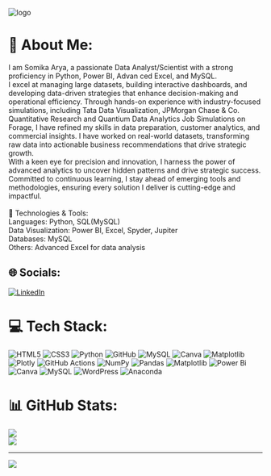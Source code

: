 ![logo]([https://media.licdn.com/dms/image/v2/D5616AQF0JyWGAaY0SA/profile-displaybackgroundimage-shrink_200_800/profile-displaybackgroundimage-shrink_200_800/0/1684579848923?e=2147483647&v=beta&t=oSUDcHM6oqW6J637_ByatnIljzctxgnv2ZQucK-c6II])
# 💫 About Me:
I am Somika Arya, a passionate Data Analyst/Scientist with a strong proficiency in Python, Power BI, Advan ced Excel, and MySQL. <br>I excel at managing large datasets, building interactive dashboards, and developing data-driven strategies that enhance decision-making and operational efficiency. Through hands-on experience with industry-focused simulations, including Tata Data Visualization, JPMorgan Chase & Co. Quantitative Research and Quantium Data Analytics Job Simulations on Forage, I have refined my skills in data preparation, customer analytics, and commercial insights. I have worked on real-world datasets, transforming raw data into actionable business recommendations that drive strategic growth. <br>With a keen eye for precision and innovation, I harness the power of advanced analytics to uncover hidden patterns and drive strategic success. Committed to continuous learning, I stay ahead of emerging tools and methodologies, ensuring every solution I deliver is cutting-edge and impactful. <br><br>🔧 Technologies & Tools:<br>Languages: Python, SQL(MySQL)<br>Data Visualization: Power BI, Excel, Spyder, Jupiter<br>Databases: MySQL<br>Others: Advanced Excel for data analysis


## 🌐 Socials:
[![LinkedIn](https://img.shields.io/badge/LinkedIn-%230077B5.svg?logo=linkedin&logoColor=white)](https://linkedin.com/in/www.linkedin.com/in/somika-arya-363b07213) 

# 💻 Tech Stack:
![HTML5](https://img.shields.io/badge/html5-%23E34F26.svg?style=for-the-badge&logo=html5&logoColor=white) ![CSS3](https://img.shields.io/badge/css3-%231572B6.svg?style=for-the-badge&logo=css3&logoColor=white) ![Python](https://img.shields.io/badge/python-3670A0?style=for-the-badge&logo=python&logoColor=ffdd54) ![GitHub](https://img.shields.io/badge/github-%23121011.svg?style=for-the-badge&logo=github&logoColor=white) ![MySQL](https://img.shields.io/badge/mysql-4479A1.svg?style=for-the-badge&logo=mysql&logoColor=white) ![Canva](https://img.shields.io/badge/Canva-%2300C4CC.svg?style=for-the-badge&logo=Canva&logoColor=white) ![Matplotlib](https://img.shields.io/badge/Matplotlib-%23ffffff.svg?style=for-the-badge&logo=Matplotlib&logoColor=black) ![Plotly](https://img.shields.io/badge/Plotly-%233F4F75.svg?style=for-the-badge&logo=plotly&logoColor=white) ![GitHub Actions](https://img.shields.io/badge/github%20actions-%232671E5.svg?style=for-the-badge&logo=githubactions&logoColor=white) ![NumPy](https://img.shields.io/badge/numpy-%23013243.svg?style=for-the-badge&logo=numpy&logoColor=white) ![Pandas](https://img.shields.io/badge/pandas-%23150458.svg?style=for-the-badge&logo=pandas&logoColor=white) ![Matplotlib](https://img.shields.io/badge/Matplotlib-%23ffffff.svg?style=for-the-badge&logo=Matplotlib&logoColor=black) ![Power Bi](https://img.shields.io/badge/power_bi-F2C811?style=for-the-badge&logo=powerbi&logoColor=black) ![Canva](https://img.shields.io/badge/Canva-%2300C4CC.svg?style=for-the-badge&logo=Canva&logoColor=white) ![MySQL](https://img.shields.io/badge/mysql-4479A1.svg?style=for-the-badge&logo=mysql&logoColor=white) ![WordPress](https://img.shields.io/badge/WordPress-%23117AC9.svg?style=for-the-badge&logo=WordPress&logoColor=white) ![Anaconda](https://img.shields.io/badge/Anaconda-%2344A833.svg?style=for-the-badge&logo=anaconda&logoColor=white)
# 📊 GitHub Stats:
![](https://github-readme-stats.vercel.app/api?username=SomikaArya&theme=dark&hide_border=false&include_all_commits=false&count_private=false)<br/>
![](https://github-readme-streak-stats.herokuapp.com/?user=SomikaArya&theme=dark&hide_border=false)<br/>


---
[![](https://visitcount.itsvg.in/api?id=SomikaArya&icon=0&color=0)](https://visitcount.itsvg.in)

<!-- Proudly created with GPRM ( https://gprm.itsvg.in ) -->
